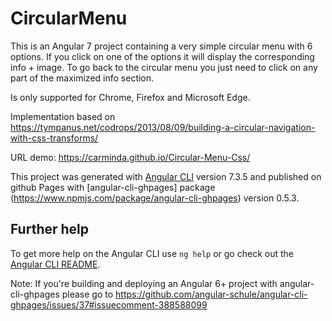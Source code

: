 # CircularMenu

This is an Angular 7 project containing a very simple circular menu with 6 options. 
If you click on one of the options it will display the corresponding info + image. 
To go back to the circular menu you just need to click on any part of the maximized info section.  

Is only supported for Chrome, Firefox and Microsoft Edge.

Implementation based on https://tympanus.net/codrops/2013/08/09/building-a-circular-navigation-with-css-transforms/

URL demo: https://carminda.github.io/Circular-Menu-Css/

This project was generated with [Angular CLI](https://github.com/angular/angular-cli) version 7.3.5
 and published on github Pages with [angular-cli-ghpages] package (https://www.npmjs.com/package/angular-cli-ghpages) version 0.5.3. 

## Further help

To get more help on the Angular CLI use `ng help` or go check out the [Angular CLI README](https://github.com/angular/angular-cli/blob/master/README.md).

Note: If you're building and deploying an Angular 6+ project with angular-cli-ghpages 
please go to https://github.com/angular-schule/angular-cli-ghpages/issues/37#issuecomment-388588099
